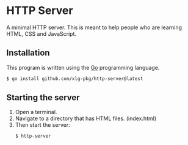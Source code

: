 # HTTP Server

A minimal HTTP server. This is meant to help people who are learning HTML, CSS
and JavaScript.

## Installation

This program is written using the [Go](https://golang.org/) programming language.

```bash
$ go install github.com/xlg-pkg/http-server@latest
```

## Starting the server

1. Open a terminal.
1. Navigate to a directory that has HTML files. (index.html)
1. Then start the server:
    ```bash
    $ http-server
    ```
